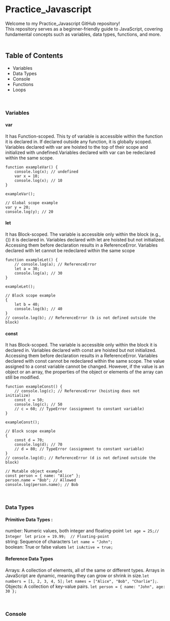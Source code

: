 # Practice_Javascript

Welcome to my Practice_Javascript GitHub repository! <br/>
This repository serves as a beginner-friendly guide to JavaScript, covering fundamental concepts such as variables, data types, functions, and more.
<br/>
<br/>

## Table of Contents

- Variables
- Data Types
- Console
- Functions
- Loops
<br/>

### Variables
#### var
It has Function-scoped. This ty of variable is accessible within the function it is declared in. If declared outside any function, it is globally scoped. Variables declared with var are hoisted to the top of their scope and initialized with undefined.Variables declared with var can be redeclared within the same scope.
```
function exampleVar() {
    console.log(x); // undefined 
    var x = 10;
    console.log(x); // 10
}

exampleVar();

// Global scope example
var y = 20;
console.log(y); // 20
```

#### let
It has Block-scoped. The variable is accessible only within the block (e.g., {}) it is declared in. Variables declared with let are hoisted but not initialized. Accessing them before declaration results in a ReferenceError. Variables declared with let cannot be redeclared within the same scope
```
function exampleLet() {
    // console.log(a); // ReferenceError 
    let a = 30;
    console.log(a); // 30
}

exampleLet();

// Block scope example
{
    let b = 40;
    console.log(b); // 40
}
// console.log(b); // ReferenceError (b is not defined outside the block)
```

#### const
It has Block-scoped. The variable is accessible only within the block it is declared in. Variables declared with const are hoisted but not initialized. Accessing them before declaration results in a ReferenceError. Variables declared with const cannot be redeclared within the same scope. The value assigned to a const variable cannot be changed. However, if the value is an object or an array, the properties of the object or elements of the array can still be modified.
```
function exampleConst() {
    // console.log(c); // ReferenceError (hoisting does not initialize)
    const c = 50;
    console.log(c); // 50
    // c = 60; // TypeError (assignment to constant variable)
}

exampleConst();

// Block scope example
{
    const d = 70;
    console.log(d); // 70
    // d = 80; // TypeError (assignment to constant variable)
}
// console.log(d); // ReferenceError (d is not defined outside the block)

// Mutable object example
const person = { name: "Alice" };
person.name = "Bob"; // Allowed
console.log(person.name); // Bob
```
<br/>

### Data Types
#### Primitive Data Types :<br/>
number: Numeric values, both integer and floating-point ```let age = 25;// Integer ``` ```let price = 19.99;  // Floating-point```<br/>
string: Sequence of characters ```let name = "John";```<br/>
boolean: True or false values ```let isActive = true;```<br/>
#### Reference Data Types<br/>
Arrays: A collection of elements, all of the same or different types. Arrays in JavaScript are dynamic, meaning they can grow or shrink in size.```let numbers = [1, 2, 3, 4, 5];``` ``` let names = ["Alice", "Bob", "Charlie"]; ```.<br/>
Objects: A collection of key-value pairs. ```let person = { name: "John", age: 30 }; ```<br/>

<br/>

### Console 
